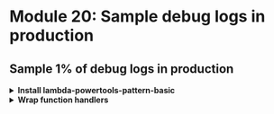 # Module 20: Sample debug logs in production

## Sample 1% of debug logs in production

<details>
<summary><b>Install lambda-powertools-pattern-basic</b></summary><p>

1. At the project root, run the command `npm install --save @dazn/lambda-powertools-pattern-basic`.

This package gives you a simple wrapper which applies a couple of [middy](https://github.com/middyjs/middy) middlewares for your function:

* `@dazn/lambda-powertools-middleware-sample-logging`: which supports sampling debug logs. The wrapper configures this sample logging middleware to sample debug logs for 1% of invocations.

* `@dazn/lambda-powertools-middleware-correlation-ids`: which extracts correlation IDs from the invocation event and makes them available for the logger. It also supports a special correlation ID `debug-log-enabled`, which enables sampling debug logs at the user transaction (a chain of Lambda invocations) level.

* `@dazn/lambda-powertools-middleware-log-timeout`: which emits an error message for when a function times out. Normally, when a Lambda function times out, you don't get an error message from the application, which makes debugging time out errors difficult.

Now we need to apply it to all of our functions.

</p></details>

<details>
<summary><b>Wrap function handlers</b></summary><p>

1. Modify `functions/get-index.js` to require the `@dazn/lambda-powertools-pattern-basic` module (at the top of the file)

```javascript
const wrap = require('@dazn/lambda-powertools-pattern-basic')
```

And use it to wrap our handler function. Change `module.exports.handler = async (event, context) => {` to the following (don't forget the closing `)` at the end!)

```javascript
module.exports.handler = wrap(async (event, context) => {
  ...
})
```

2. Repeat step 1 for **all the function handlers**.

3. Run integration test

`STAGE=dev REGION=eu-west-1 npm run test`

and see that tests are failing with error messages like this:

```
1) When we invoke the GET / endpoint
       Should return the index page with 8 restaurants:
     TypeError: callback is not a function
      at terminate (node_modules/middy/src/middy.js:152:16)
      at runNext (node_modules/middy/src/middy.js:126:14)
      at runErrorMiddlewares (node_modules/middy/src/middy.js:130:3)
      at errorHandler (node_modules/middy/src/middy.js:160:14)
      at runMiddlewares (node_modules/middy/src/middy.js:164:23)
      at runNext (node_modules/middy/src/middy.js:87:14)
      at runMiddlewares (node_modules/middy/src/middy.js:91:3)
      at instance (node_modules/middy/src/middy.js:163:5)
      at viaHandler (tests/steps/when.js:82:26)
      at Object.we_invoke_get_index (tests/steps/when.js:93:15)
      at Context.it (tests/test_cases/get-index.js:10:28)
      at process.topLevelDomainCallback (domain.js:120:23)
```

This is because, `middy` turns our functions into callback style functions so that it's backward compatible with Node 6.10 as well.

So we need to update `tests/steps/when.js` to match this. We'll use `util.promisify` to turn the handler function back to async function.

4. Modify `tests/steps/when.js` to use `util.promisify` to turn the handler function back to async function

First, require the `util` module at the top.

```javascript
const util = require('util')
```

Then replace the `viaHandler` function with the following

```javascript
const viaHandler = async (event, functionName) => {
  const handler = util.promisify(require(`${APP_ROOT}/functions/${functionName}`).handler)
  console.log(`invoking via handler function ${functionName}`)

  const context = {}
  const response = await handler(event, context)
  const contentType = _.get(response, 'headers.content-type', 'application/json');
  if (_.get(response, 'body') && contentType === 'application/json') {
    response.body = JSON.parse(response.body);
  }
  return response
}
```

5. Rerun integration tests

`STAGE=dev REGION=eu-west-1 npm run test`

and see that all the tests are now passing

6. Deploy the project

`npm run sls -- deploy -s dev -r eu-west-1`

</p></details>